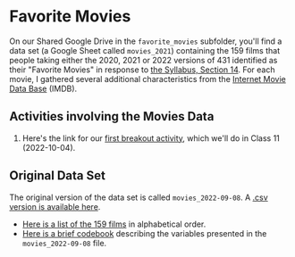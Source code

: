 # Favorite Movies

On our Shared Google Drive in the `favorite_movies` subfolder, you'll find a data set (a Google Sheet called `movies_2021`) containing the 159 films that people taking either the 2020, 2021 or 2022 versions of 431 identified as their "Favorite Movies" in response to [the Syllabus, Section 14]([https://thomaselove.github.io/431-2021-syllabus/movies.html](https://thomaselove.github.io/431-syllabus-2022/movies.html)). For each movie, I gathered several additional characteristics from the [Internet Movie Data Base](https://www.imdb.com/) (IMDB).

## Activities involving the Movies Data

1. Here's the link for our [first breakout activity](breakout1.md), which we'll do in Class 11 (2022-10-04).

## Original Data Set

The original version of the data set is called `movies_2022-09-08`. A [.csv version is available here](data/movies_2022-09-08.csv).

- [Here is a list of the 159 films](movie_list.md) in alphabetical order.
- [Here is a brief codebook](codebook1.md) describing the variables presented in the `movies_2022-09-08` file.
